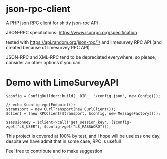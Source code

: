 # json-rpc-client
A PHP json RPC client for shitty json-rpc API

JSON-RPC specifiations: https://www.jsonrpc.org/specification

tested with https://api.random.org/json-rpc/1/ and limesurvey RPC API (and created because of limesurvey RPC API)

JSON-RPC and XML-RPC tend to be depreciated everywhere, so please, consider an other options if you can.

#  Demo with LimeSurveyAPI
```
$config = ConfigBuilder::build(__DIR__."/config.json", new Config());

// echo $config->getEndpoint();
$transport = new CurlTransport(new CurlClient());
$client = (new RPCClient($transport, $config, new MessageFactory()));

$sessionKey = $client->call('get_session_key', [$config->get("LS_USER"), $config->get("LS_PASSWORD")]);

```

This project is covered at 100% by test, and i hope will be useless one day, despite we have admit that in some case, RPC is usefull

Feel free to contribute and to make suggestion